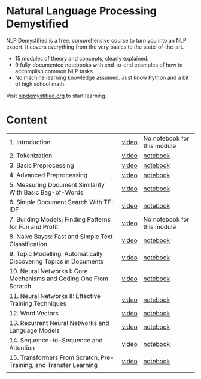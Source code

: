 # Natural Language Processing Demystified

NLP Demystified is a free, comprehensive course to turn you into an NLP expert. It covers everything from the very basics to the state-of-the-art.

- 15 modules of theory and concepts, clearly explained.
- 9 fully-documented notebooks with end-to-end examples of how to accomplish common NLP tasks.
- No machine learning knowledge assumed. Just know Python and a bit of high school math.

Visit [nlpdemystified.org](https://nlpdemystified.org) to start learning.

# Content

|                                                                    |                                                      |                                                                                                                                                                              |
| ------------------------------------------------------------------ | ---------------------------------------------------- | ---------------------------------------------------------------------------------------------------------------------------------------------------------------------------- |
| 1. Introduction                                                    | [video](https://www.youtube.com/watch?v=diOXCK7I2wA) | No notebook for this module                                                                                                                                                  |
| 2. Tokenization                                                    | [video](https://www.youtube.com/watch?v=LZFriJ85BfM) | [notebook](https://colab.research.google.com/github/nitinpunjabi/nlp-demystified/blob/main/notebooks/nlpdemystified_preprocessing.ipynb)                                     |
| 3. Basic Preprocessing                                             | [video](https://www.youtube.com/watch?v=I173TmCTxpk) | [notebook](https://colab.research.google.com/github/nitinpunjabi/nlp-demystified/blob/main/notebooks/nlpdemystified_preprocessing.ipynb#scrollTo=uUsfYCpVT4nI)               |
| 4. Advanced Preprocessing                                          | [video](https://www.youtube.com/watch?v=aeUE9AXO5Ss) | [notebook](https://colab.research.google.com/github/nitinpunjabi/nlp-demystified/blob/main/notebooks/nlpdemystified_preprocessing.ipynb#scrollTo=o9HLYYUt1kOP)               |
| 5. Measuring Document Similarity With Basic Bag-of-Words           | [video](https://www.youtube.com/watch?v=QbPDjzk2oCA) | [notebook](https://colab.research.google.com/github/nitinpunjabi/nlp-demystified/blob/main/notebooks/nlpdemystified_vectorization.ipynb)                                     |
| 6. Simple Document Search With TF-IDF                              | [video](https://www.youtube.com/watch?v=fIYSi41f1yg) | [notebook](https://colab.research.google.com/github/nitinpunjabi/nlp-demystified/blob/main/notebooks/nlpdemystified_vectorization.ipynb#scrollTo=CnC_i4oH2ARW)               |
| 7. Building Models: Finding Patterns for Fun and Profit            | [video](https://www.youtube.com/watch?v=-2c7bMSEAl8) | No notebook for this module                                                                                                                                                  |
| 8. Naive Bayes: Fast and Simple Text Classification                | [video](https://www.youtube.com/watch?v=FrWvpzoQBPQ) | [notebook](https://colab.research.google.com/github/nitinpunjabi/nlp-demystified/blob/main/notebooks/nlpdemystified_classification_naive_bayes.ipynb)                        |
| 9. Topic Modelling: Automatically Discovering Topics in Documents  | [video](https://www.youtube.com/watch?v=9mNV4AwA9QI) | [notebook](https://colab.research.google.com/github/nitinpunjabi/nlp-demystified/blob/main/notebooks/nlpdemystified_topic_modelling_lda.ipynb)                               |
| 10. Neural Networks I: Core Mechanisms and Coding One From Scratch | [video](https://www.youtube.com/watch?v=VS1mgwAS8EM) | [notebook](https://colab.research.google.com/github/nitinpunjabi/nlp-demystified/blob/main/notebooks/nlpdemystified_neural_networks_foundations.ipynb)                       |
| 11. Neural Networks II: Effective Training Techniques              | [video](https://www.youtube.com/watch?v=Pytt93Q-b2I) | [notebook](https://colab.research.google.com/github/nitinpunjabi/nlp-demystified/blob/main/notebooks/nlpdemystified_neural_networks_foundations.ipynb#scrollTo=08E-EoqxxnVn) |
| 12. Word Vectors                                                   | [video](https://www.youtube.com/watch?v=IebL0RQF5lg) | [notebook](https://colab.research.google.com/github/nitinpunjabi/nlp-demystified/blob/main/notebooks/nlpdemystified_word_vectors.ipynb)                                      |
| 13. Recurrent Neural Networks and Language Models                  | [video](https://www.youtube.com/watch?v=y0FqGWbfkQw) | [notebook](https://colab.research.google.com/github/nitinpunjabi/nlp-demystified/blob/main/notebooks/nlpdemystified_recurrent_neural_networks.ipynb)                         |
| 14. Sequence-to-Sequence and Attention                             | [video](https://www.youtube.com/watch?v=tvIzBouq6lk) | [notebook](https://colab.research.google.com/github/nitinpunjabi/nlp-demystified/blob/main/notebooks/nlpdemystified_seq2seq_and_attention.ipynb)                             |
| 15. Transformers From Scratch, Pre-Training, and Transfer Learning | [video](https://www.youtube.com/watch?v=acxqoltilME) | [notebook](https://colab.research.google.com/github/nitinpunjabi/nlp-demystified/blob/main/notebooks/nlpdemystified_transformers_and_pretraining.ipynb)                      |
|                                                                    |                                                      |                                                                                                                                                                              |
